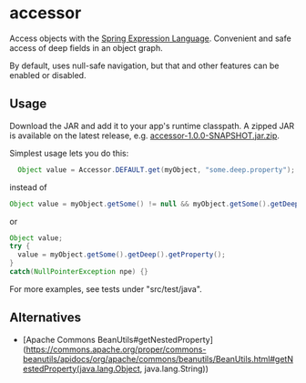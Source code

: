 accessor
========

Access objects with the [Spring Expression Language][spel]. Convenient and safe access of deep fields in an object graph.

By default, uses null-safe navigation, but that and other features can be enabled or disabled.

## Usage

Download the JAR and add it to your app's runtime classpath. A zipped JAR is available on the latest release, e.g. [accessor-1.0.0-SNAPSHOT.jar.zip](https://github.com/AndersDJohnson/accessor/releases/download/1.0.0-SNAPSHOT/accessor-1.0.0-SNAPSHOT.jar.zip).

Simplest usage lets you do this:

```java
  Object value = Accessor.DEFAULT.get(myObject, "some.deep.property");
```

instead of 

```java
Object value = myObject.getSome() != null && myObject.getSome().getDeep() != null && myObject.getSome().getDeep().getProperty();
```

or

```java
Object value;
try {
  value = myObject.getSome().getDeep().getProperty();
}
catch(NullPointerException npe) {}
```


For more examples, see tests under "src/test/java".

## Alternatives

* [Apache Commons BeanUtils#getNestedProperty](https://commons.apache.org/proper/commons-beanutils/apidocs/org/apache/commons/beanutils/BeanUtils.html#getNestedProperty(java.lang.Object, java.lang.String))


[spel]: http://docs.spring.io/spring/docs/4.0.x/spring-framework-reference/html/expressions.html
